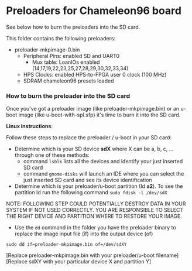 # Preloaders for Chameleon96 board

See below how to burn the preloaders into the SD card.

This folder contains the following preloaders:

* preloader-mkpimage-0.bin
  * Peripheral Pins: enabled SD and UART0
    * Mux table: LoanIOs enabled (14,17,19,22,23,25,27,28,29,30,32,33,34)
  * HPS Clocks: enabled HPS-to-FPGA user 0 clock (100 MHz)
  * SDRAM chameleon96 presets loaded



### How to burn the preloader into the SD card 

Once you've got a preloader image (like preloader-mkpimage.bin) or an u-boot image (like u-boot-with-spl.sfp) it's time to burn it into the SD card.

**Linux instructions**:

Follow these steps to replace the preloader / u-boot in your SD card:

* Determine which is your SD device **sdX** where X can be a, b, c, ...  through one of these methods:
  * command `lsblk`  lists all the devices and identify your just inserted SD card
  * command `gnome-disks` will launch an IDE where you can select the just inserted SD card and see its device identification
* Determine which is your preloader/u-boot partition (Id **a2**). To see the partition Id run the following command `sudo fdisk -l /dev/sdX`

NOTE:  FOLLOWING STEP COULD POTENTIALLY DESTROY DATA IN YOUR SYSTEM IF NOT USED CORRECTLY. YOU ARE RESPONSIBLE TO SELECT THE RIGHT DEVICE AND PARTITION WHERE TO RESTORE YOUR IMAGE.

* Use the `dd` command in the folder you have the preloader binary to replace the image input file (if) into the output device (of) 

`sudo dd if=preloader-mkpimage.bin of=/dev/sdXY`

[Replace preloader-mkpimage.bin with your preloader/u-boot filename]  
[Replace sdXY with your particular device X and partition Y]